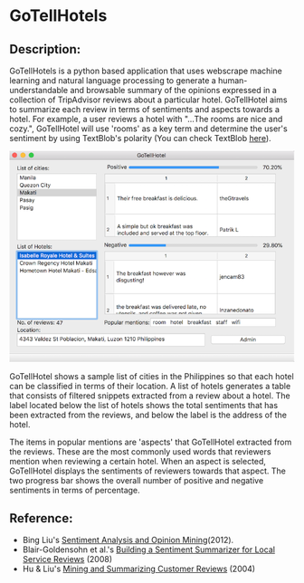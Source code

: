 <h1>GoTellHotels</h1>
<h2>Description:</h2>

GoTellHotels is a python based application that uses webscrape machine learning and natural language processing to generate a human-understandable and browsable summary of the opinions expressed in a collection of TripAdvisor reviews about a particular hotel. GoTellHotel aims to summarize each review in terms of sentiments and aspects towards a hotel. For example, a user reviews a hotel with "...The rooms are nice and cozy.", GoTellHotel will use 'rooms' as a key term and determine the user's sentiment by using TextBlob's polarity (You can check TextBlob [here](https://tinyurl.com/y84hdx8b)).

![](GoTellHotel_Screenshot.png)


GoTellHotel shows a sample list of cities in the Philippines so that each hotel can be classified in terms of their location. A list of hotels generates a table that consists of filtered snippets extracted from a review about a hotel. The label located below the list of hotels shows the total sentiments that has been extracted from the reviews, and below the label is the address of the hotel.  

The items in popular mentions are 'aspects' that GoTellHotel extracted from the reviews. These are the most commonly used words that reviewers mention when reviewing a certain hotel. When an aspect is selected, GoTellHotel displays the sentiments of reviewers towards that aspect. The two progress bar shows the overall number of positive and negative sentiments in terms of percentage. 

<h2>Reference:</h2>

* Bing Liu's [Sentiment Analysis and Opinion Mining](https://www.cs.uic.edu/~liub/FBS/SentimentAnalysis-and-OpinionMining.pdf)(2012).
* Blair-Goldensohn et al.'s [Building a Sentiment Summarizer for Local Service Reviews](https://www.cs.uic.edu/~liub/FBS/sentiment-analysis.html) (2008) 
* Hu & Liu's [Mining and Summarizing Customer Reviews](https://www.cs.uic.edu/~liub/publications/kdd04-revSummary.pdf) (2004)
    

